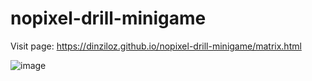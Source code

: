 # nopixel-drill-minigame
Visit page: https://dinziloz.github.io/nopixel-drill-minigame/matrix.html


![image](https://user-images.githubusercontent.com/121272808/216765282-723b525f-8f02-431e-8d7c-17cad20db81f.png)
